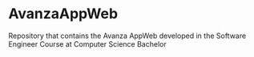 # AvanzaAppWeb
Repository that contains the Avanza AppWeb developed in the Software Engineer Course at Computer Science Bachelor

